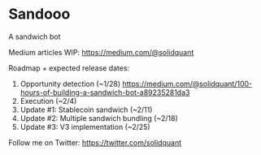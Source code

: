 # Sandooo

A sandwich bot

Medium articles WIP:
https://medium.com/@solidquant

Roadmap + expected release dates:
1. Opportunity detection (~1/28)
https://medium.com/@solidquant/100-hours-of-building-a-sandwich-bot-a89235281da3
2. Execution (~2/4)
3. Update #1: Stablecoin sandwich (~2/11)
4. Update #2: Multiple sandwich bundling (~2/18)
5. Update #3: V3 implementation (~2/25)

Follow me on Twitter:
https://twitter.com/solidquant